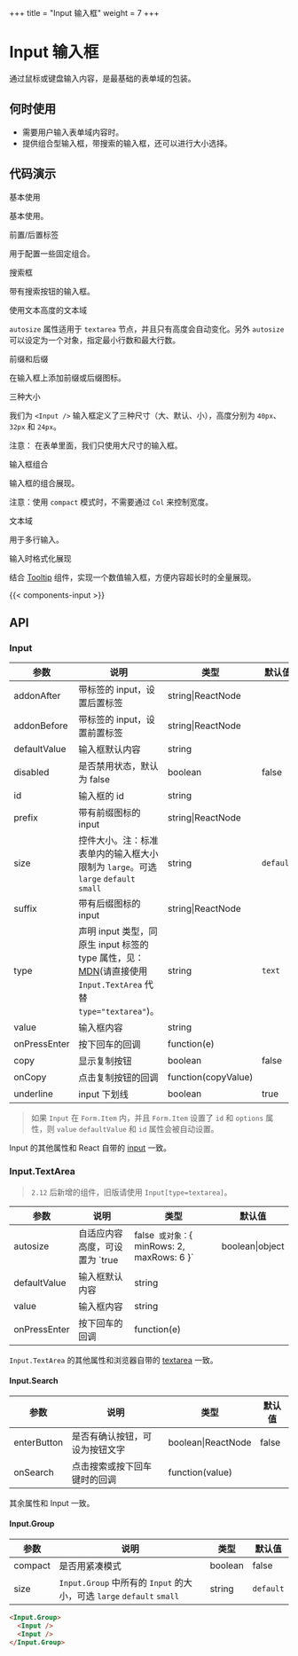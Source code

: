 +++
title = "Input 输入框"
weight = 7
+++

# Input 输入框

通过鼠标或键盘输入内容，是最基础的表单域的包装。

## 何时使用

- 需要用户输入表单域内容时。
- 提供组合型输入框，带搜索的输入框，还可以进行大小选择。

## 代码演示

<div class="c7n-row">
    <div class="c7n-row-6">
        <section class="code-box">
            <section class="code-box-demo"><div id="input-demo-basic"></div></section>
            <section class="code-box-meta">
                <div class="code-box-title"><a>基本使用</a></div>
                <div>
                    <p>基本使用。</p>
                </div>
            </section>
        </section>
        <section class="code-box">
            <section class="code-box-demo"><div id="input-demo-label"></div></section>
            <section class="code-box-meta">
                <div class="code-box-title"><a>前置/后置标签</a></div>
                <div>
                    <p>用于配置一些固定组合。</p>
                </div>
            </section>
        </section>
        <section class="code-box">
            <section class="code-box-demo"><div id="input-demo-search"></div></section>
            <section class="code-box-meta">
                <div class="code-box-title"><a>搜索框</a></div>
                <div>
                    <p>带有搜索按钮的输入框。</p>
                </div>
            </section>
        </section>
        <section class="code-box">
            <section class="code-box-demo"><div id="input-demo-autoHeight"></div></section>
            <section class="code-box-meta">
                <div class="code-box-title"><a>使用文本高度的文本域</a></div>
                <div>
                    <p><code>autosize</code> 属性适用于 <code>textarea</code> 节点，并且只有高度会自动变化。另外 <code>autosize</code> 可以设定为一个对象，指定最小行数和最大行数。</p>
                </div>
            </section>
        </section>
        <section class="code-box">
            <section class="code-box-demo"><div id="input-demo-presuffix"></div></section>
            <section class="code-box-meta">
                <div class="code-box-title"><a>前缀和后缀</a></div>
                <div>
                    <p>在输入框上添加前缀或后缀图标。</p>
                </div>
            </section>
        </section>
    </div>
    <div class="c7n-row-6">
        <section class="code-box">
            <section class="code-box-demo"><div id="input-demo-size"></div></section>
            <section class="code-box-meta">
                <div class="code-box-title"><a>三种大小</a></div>
                <div>
                    <p>我们为 <code>&lt;Input /&gt;</code> 输入框定义了三种尺寸（大、默认、小），高度分别为 <code>40px</code>、<code>32px</code> 和 <code>24px</code>。
                    </p><p>注意： 在表单里面，我们只使用大尺寸的输入框。</p>
                </div>
            </section>
        </section>
        <section class="code-box">
            <section class="code-box-demo"><div id="input-demo-group"></div></section>
            <section class="code-box-meta">
                <div class="code-box-title"><a>输入框组合</a></div>
                <div>
                    <p>输入框的组合展现。</p>
                    <p>注意：使用 <code>compact</code> 模式时，不需要通过 <code>Col</code> 来控制宽度。</p>
                </div>
            </section>
        </section>
        <section class="code-box">
            <section class="code-box-demo"><div id="input-demo-field"></div></section>
            <section class="code-box-meta">
                <div class="code-box-title"><a>文本域</a></div>
                <div>
                    <p>用于多行输入。</p>
                </div>
            </section>
        </section>
        <section class="code-box">
            <section class="code-box-demo"><div id="input-demo-format"></div></section>
            <section class="code-box-meta">
                <div class="code-box-title"><a>输入时格式化展现</a></div>
                <div>
                    <p>结合 <a href="/components/tooltip-cn/">Tooltip</a> 组件，实现一个数值输入框，方便内容超长时的全量展现。</p>
                </div>
            </section>
        </section>
    </div>
</div>

{{< components-input >}}

## API

### Input

| 参数 | 说明 | 类型 | 默认值 |
| --- | --- | --- | --- |
| addonAfter | 带标签的 input，设置后置标签 | string\|ReactNode |  |
| addonBefore | 带标签的 input，设置前置标签 | string\|ReactNode |  |
| defaultValue | 输入框默认内容 | string |  |
| disabled | 是否禁用状态，默认为 false | boolean | false |
| id | 输入框的 id | string |  |
| prefix | 带有前缀图标的 input | string\|ReactNode |  |
| size | 控件大小。注：标准表单内的输入框大小限制为 `large`。可选 `large` `default` `small` | string | `default` |
| suffix | 带有后缀图标的 input | string\|ReactNode |  |
| type | 声明 input 类型，同原生 input 标签的 type 属性，见：[MDN](https://developer.mozilla.org/zh-CN/docs/Web/HTML/Element/input#属性)(请直接使用 `Input.TextArea` 代替 `type="textarea"`)。 | string | `text` |
| value | 输入框内容 | string |  |
| onPressEnter | 按下回车的回调 | function(e) |  |
| copy | 显示复制按钮 | boolean | false |
| onCopy | 点击复制按钮的回调 | function(copyValue) |  |
| underline | input 下划线 | boolean | true |

> 如果 `Input` 在 `Form.Item` 内，并且 `Form.Item` 设置了 `id` 和 `options` 属性，则 `value` `defaultValue` 和 `id` 属性会被自动设置。

Input 的其他属性和 React 自带的 [input](https://facebook.github.io/react/docs/events.html#supported-events) 一致。

### Input.TextArea

> `2.12` 后新增的组件，旧版请使用 `Input[type=textarea]`。

| 参数 | 说明 | 类型 | 默认值 |
| --- | --- | --- | --- |
| autosize | 自适应内容高度，可设置为 `true|false` 或对象：`{ minRows: 2, maxRows: 6 }` | boolean\|object | false |
| defaultValue | 输入框默认内容 | string |  |
| value | 输入框内容 | string |  |
| onPressEnter | 按下回车的回调 | function(e) |  |

`Input.TextArea` 的其他属性和浏览器自带的 [textarea](https://developer.mozilla.org/en-US/docs/Web/HTML/Element/textarea) 一致。

#### Input.Search

| 参数 | 说明 | 类型 | 默认值 |
| --- | --- | --- | --- |
| enterButton | 是否有确认按钮，可设为按钮文字 | boolean\|ReactNode | false |
| onSearch | 点击搜索或按下回车键时的回调 | function(value) |  |

其余属性和 Input 一致。

#### Input.Group

| 参数 | 说明 | 类型 | 默认值 |
| --- | --- | --- | --- |
| compact | 是否用紧凑模式 | boolean | false |
| size | `Input.Group` 中所有的 `Input` 的大小，可选 `large` `default` `small` | string | `default` |

```html
<Input.Group>
  <Input />
  <Input />
</Input.Group>
```
